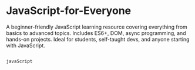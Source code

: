 # JavaScript-for-Everyone
A beginner-friendly JavaScript learning resource covering everything from basics to advanced topics. Includes ES6+, DOM, async programming, and hands-on projects. Ideal for students, self-taught devs, and anyone starting with JavaScript.

                                                                          javaScript 
                                                                          
